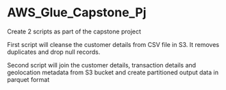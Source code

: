 # AWS_Glue_Capstone_Pj

Create 2 scripts as part of the capstone project

First script will cleanse the customer details from CSV file in S3. It removes duplicates and drop null records.

Second script will join the customer details, transaction details and geolocation metadata from S3 bucket and create partitioned output data in parquet format
